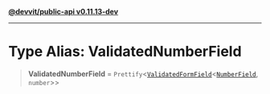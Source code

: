 [**@devvit/public-api v0.11.13-dev**](../README.md)

---

# Type Alias: ValidatedNumberField

> **ValidatedNumberField** = `Prettify`\<[`ValidatedFormField`](ValidatedFormField.md)\<[`NumberField`](NumberField.md), `number`\>\>
